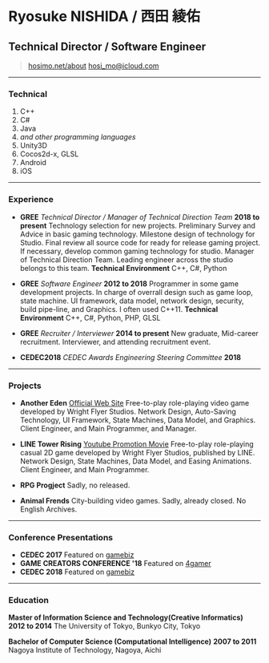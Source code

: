 # Ryosuke NISHIDA / 西田 綾佑
## Technical Director / Software Engineer

> [hosimo.net/about](http://hosimo.net/about)
> [hosi_mo@icloud.com](mailto:hosi_mo@icloud.com)


------

### Technical

1. C++
1. C#
1. Java
1. *and other programming languages*
1. Unity3D
1. Cocos2d-x, GLSL
1. Android
1. iOS

------

### Experience

* **GREE** *Technical Director / Manager of Technical Direction Team* __2018 to present__
	Technology selection for new projects.
	Preliminary Survey and Advice in basic gaming technology.
	Milestone design of technology for Studio.
	Final review all source code for ready for release gaming project.
	If necessary, develop common gaming technology for studio.
	Manager of Technical Direction Team. Leading engineer across the studio belongs to this team.
	**Technical Environment** C++, C#, Python


* **GREE** *Software Engineer* __2012 to 2018__
	Programmer in some game development projects.
	In charge of overrall design such as game loop, state machine.
	UI framework, data model, network design, security, build pipe-line, and Graphics.
	I often used C++11.
	**Technical Environment** C++, C#, Python, PHP, GLSL
	
* **GREE** *Recruiter / Interviewer* __2014 to present__
	New graduate, Mid-career recruitment. Interviewer, and attending recruitment event.


* **CEDEC2018** *CEDEC Awards Engineering Steering Committee* __2018__

------

### Projects

* **Another Eden**
[Official Web Site](https://en.another-eden.jp)
	Free-to-play role-playing video game developed by Wright Flyer Studios.
	Network Design, Auto-Saving Technology, UI Framework, State Machines, Data Model, and Graphics.
	Client Engineer, and Main Programmer, and Manager.

* **LINE Tower Rising**
[Youtube Promotion Movie](https://www.youtube.com/watch?v=jvwZ4VfGoVM)
	Free-to-play role-playing casual 2D game developed by Wright Flyer Studios, published by LINE.
	Network Design, State Machines, Data Model, and Easing Animations.
	Client Engineer, and Main Programmer.

* **RPG Progject**
	Sadly, no released.

* **Animal Frends**
	City-building video games. Sadly, already closed. No English Archives.


------


### Conference Presentations

* **CEDEC 2017**
Featured on [gamebiz](https://gamebiz.jp/?p=192603)
* **GAME CREATORS CONFERENCE '18**
Featured on [4gamer](http://www.4gamer.net/games/318/G031841/20180402034/)
* **CEDEC 2018**
Featured on [gamebiz](https://gamebiz.jp/?p=192603)

------

### Education
**Master of Information Science and Technology(Creative Informatics)** __2012 to 2014__
	The University of Tokyo, Bunkyo City, Tokyo

**Bachelor of Computer Science (Computational Intelligence)** __2007 to 2011__
	Nagoya Institute of Technology, Nagoya, Aichi
